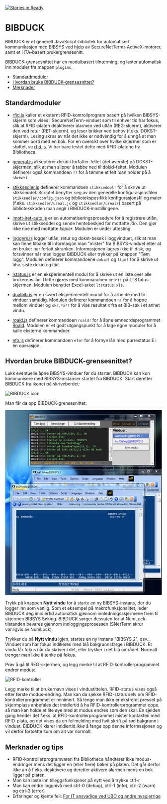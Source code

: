 [![Stories in Ready](https://badge.waffle.io/scriptotek/bibduck.png?label=ready)](http://waffle.io/scriptotek/bibduck)

BIBDUCK
=============

BIBDUCK er et generelt JavaScript-bibliotek for automatisert kommunikasjon med BIBSYS ved hjelp av SecureNetTerms 
ActiveX-motorer, samt et HTA-basert brukergrensesnitt.

BIBDUCK-grensesnittet har en modulbasert tilnærming, og laster automatisk inn moduler fra mappen `plugins`.

- [Standardmoduler](#standardmoduler)
- [Hvordan bruke BIBDUCK-grensesnittet?](#hvordan-bruke-bibduck-grensesnittet)
- [Merknader](#merknader-og-tips)


Standardmoduler
------------

* [rfid.js](plugins/rfid.js) kaller et eksternt RFID-kontrollprogram basert på hvilken BIBSYS-skjerm som vises i 
  SecureNetTerm-vinduet som til enhver tid har fokus, slik at RFID-platen deaktiverer alarmen ved utlån
  (REG-skjerm), aktiverer den ved retur (RET-skjerm), og leser brikker ved behov  (f.eks. DOKST-skjerm). 
  Lesing skrus av når det ikke er nødvendig for å unngå at man kommer borti med en bok. For en oversikt
  over hvilke skjermer som er støttet, se [rfid.js](/scriptotek/bibduck/blob/master/plugins/rfid.js#L133).
  Vi har bare testet dette med RFID-platene fra Bibliotheca.

* [general.js](plugins/general.js) aksepterer dokid i forfatter-feltet (det øverste) på DOKST-skjermen, slik at man 
  slipper å tabbe ned til dokid-feltet. Modulen definerer også kommandoen `!!` for å tømme et felt
  man holder på å skrive i.

* [stikksedler.js](plugins/stikksedler.js) definerer kommandoen `stikkseddel!` for å skrive ut stikkseddel. Scriptet benytter seg 
  av den generelle konfigurasjonsfilen `stikksedler/config.json` og bibliotekspesifikk konfigurasjonsfil
  og maler (f.eks. `stikksedler/ureal.js` og `stikksedler/ureal/`) basert på bibliotekskoden man 
  angir i BIBDUCK-innstillingene.

* [imott-iret-auto.js](plugins/imott-iret-auto.js) er en automatiseringsprosedyre for å registrere utlån, skrive ut stikkseddel 
  og sende hentebeskjed for mottatte *lån*. Den gjør ikke noe med mottatte *kopier*.
  Modulen er under uttesting.

* [loggers.js](plugins/loggers.js) logger utlån, retur og dokst-besøk i loggvinduet, slik at man kan finne tilbake til 
  informasjon man "mister" fra BIBSYS-vinduet etter at en bruker har forlatt skranken. 
  Informasjonen lagres ikke til disk, og forsvinner når man logger BIBDUCK eller trykker på knappen "Tøm logg".
  Modulen definerer kommandoene `dokid!` og `ltid!` for å skrive ut hhv. siste dokid og ltid.

* [lstatus.js](plugins/lstatus.js) er en eksperimentell modul for å skrive ut en liste over alle brukerens lån. Dette gjøres med
  kommandoen `print!` på LTSTatus-skjermen. Modulen benytter Excel-arket `ltstatus.xls`.

* [dualbib.js](plugins/dualbib.js) er en svært eksperimentell modul for å arbeide med to vinduer samtidig. Modulen definerer
  kommandoen `n!` for å hoppe mellom vinduer og `skr,*x*!` for å vise resultat *x* fra et BIB-søk i 
  et annet vindu.

* [roald.js](plugins/roald.js) definerer kommandoen `roald!` for å åpne emneordsprogrammet [Roald](http://folk.uio.no/knuthe/progdist/). 
  Modulen er et godt utgangspunkt for å lage egne moduler for å kalle eksterne kommandoer.

* [efo.js](plugins/efo.js) definerer kommandoen `efo!` for å fornye lån med purrestatus E i én operasjon.

Hvordan bruke BIBDUCK-grensesnittet?
-------------

Lukk eventuelle åpne BIBSYS-vinduer før du starter. BIBDUCK kan kun kommunisere med BIBSYS-instanser startet fra BIBDUCK.
Start deretter BIBDUCK fra ikonet på skrivebordet:

![BIBDUCK icon](http://localhostr.com/file/CjlJkWeoyZCa/desktop-icon.jpg)

Man får da opp BIBDUCK-grensesnittet:

![BIBDUCK grensesnitt](screenshot.png)

Trykk på knappen **Nytt vindu** for å starte en ny BIBSYS-instans, der du logger inn som vanlig.
Som et eksempel på makrofunksjonalitet, leder BIBDUCK deg imidlertid automatisk gjennom 
innledningsskjermene frem til skjermen BIBSYS Søking. BIBDUCK sørger dessuten for at NumLock-tilstanden bevares 
gjennom innloggingsprosessen (SNetTerm skrur vanligvis av NumLock).

Trykker du på **Nytt vindu** igjen, startes en ny instans "BIBSYS 2", osv... 
Vinduet som har fokus indikeres med blå bakgrunnsfarge i BIBDUCK. Et vindu får fokus når du skriver i det, eller
trykker i det blå området. Normalt trenger man ikke å tenke på fokus.

Prøv å gå til REG-skjermen, og legg merke til at RFID-kontrollerprogrammet endrer modus:

![RFID-kontroller](http://localhostr.com/file/YKCVBoZu9TZn/rfid.png)

Legg merke til at brukernavn vises i vindustittelen. RFID-status vises også etter første modus-endring.
Man kan da sjekke RFID-status selv om RFID-kontrollerprogrammet er minimert. 
Så lenge man ikke er ekstremt presset på skjermplass anbefales det imidlertid å ha RFID-kontrollerprogrammet 
oppe, så man kan holde et lite øye med at modus endres som den skal.
En sjelden gang hender det f.eks. at RFID-kontrollerprogrammet mister kontakten med RFID-plata, 
og det vises da en feilmelding med hvit skrift på rød bakgrunn i vinduet. 
BIBDUCK klarer imidlertid *ikke* å fange opp denne informasjonen og vil derfor fortsette som om alt var normalt.


Merknader og tips
-------------
* RFID-kontrollerprogramvaren fra Bibliotheca håndterer ikke modus-endringer mens det 
ligger en (eller flere) bøker på platen. Det går derfor ikke an å f.eks. deaktivere og deretter aktivere
alarmen mens en bok ligger på platen. 
* Man kan laste inn tilleggsfunksjoner på nytt ved å trykke ctrl-r
* Man kan endre loggnivå med ctrl-0 (debug), ctrl-1 (info), ctrl-2 (warn) og ctrl-3 (error)
* Erfaringer og kjente feil: [For IT ansvarlige ved UBO og andre nysgjerrige](//github.com/scriptotek/bibduck/wiki/For-IT-ansvarlige-og-andre-nysgjerrige)
